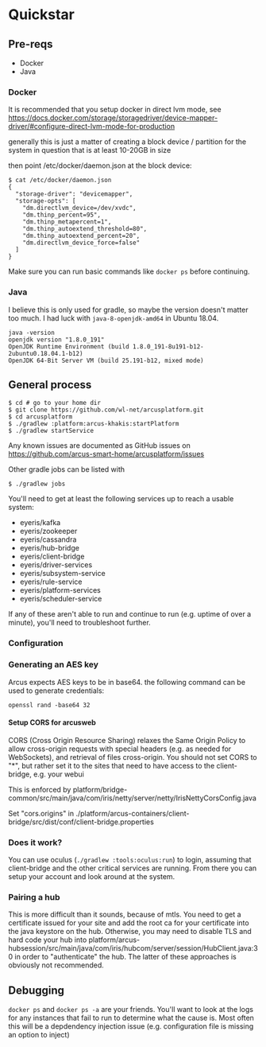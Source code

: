 # Quickstar

## Pre-reqs

* Docker
* Java

### Docker
It is recommended that you setup docker in direct lvm mode, see https://docs.docker.com/storage/storagedriver/device-mapper-driver/#configure-direct-lvm-mode-for-production

generally this is just a matter of creating a block device / partition for the system in question that is at least 10-20GB in size

then point /etc/docker/daemon.json at the block device:

```
$ cat /etc/docker/daemon.json 
{
  "storage-driver": "devicemapper",
  "storage-opts": [
    "dm.directlvm_device=/dev/xvdc",
    "dm.thinp_percent=95",
    "dm.thinp_metapercent=1",
    "dm.thinp_autoextend_threshold=80",
    "dm.thinp_autoextend_percent=20",
    "dm.directlvm_device_force=false"
  ]
}
```

Make sure you can run basic commands like `docker ps` before continuing.

### Java

I believe this is only used for gradle, so maybe the version doesn't matter too much. I had luck with `java-8-openjdk-amd64` in Ubuntu 18.04.

```
java -version
openjdk version "1.8.0_191"
OpenJDK Runtime Environment (build 1.8.0_191-8u191-b12-2ubuntu0.18.04.1-b12)
OpenJDK 64-Bit Server VM (build 25.191-b12, mixed mode)
```

## General process

```
$ cd # go to your home dir
$ git clone https://github.com/wl-net/arcusplatform.git
$ cd arcusplatform
$ ./gradlew :platform:arcus-khakis:startPlatform
$ ./gradlew startService
```

Any known issues are documented as GitHub issues on https://github.com/arcus-smart-home/arcusplatform/issues

Other gradle jobs can be listed with

```
$ ./gradlew jobs
```

You'll need to get at least the following services up to reach a usable system:

* eyeris/kafka
* eyeris/zookeeper
* eyeris/cassandra
* eyeris/hub-bridge
* eyeris/client-bridge
* eyeris/driver-services
* eyeris/subsystem-service
* eyeris/rule-service
* eyeris/platform-services
* eyeris/scheduler-service

If any of these aren't able to run and continue to run (e.g. uptime of over a minute), you'll need to troubleshoot further.

### Configuration

### Generating an AES key

Arcus expects AES keys to be in base64. the following command can be used to generate credentials:

`openssl rand -base64 32`

#### Setup CORS for arcusweb

CORS (Cross Origin Resource Sharing) relaxes the Same Origin Policy to allow cross-origin requests with special headers (e.g. as needed for WebSockets), and retrieval of files cross-origin. You should not set CORS to "\*", but rather set it to the sites that need to have access to the client-bridge, e.g. your webui

This is enforced by platform/bridge-common/src/main/java/com/iris/netty/server/netty/IrisNettyCorsConfig.java

Set "cors.origins" in ./platform/arcus-containers/client-bridge/src/dist/conf/client-bridge.properties



### Does it work?

You can use oculus (`./gradlew :tools:oculus:run`) to login, assuming that client-bridge and the other critical services are running. From there you can setup your account and look around at the system.

### Pairing a hub

This is more difficult than it sounds, because of mtls. You need to get a certificate issued for your site and add the root ca for your certificate into the java keystore on the hub.
Otherwise, you may need to disable TLS and hard code your hub into platform/arcus-hubsession/src/main/java/com/iris/hubcom/server/session/HubClient.java:30 in order to "authenticate" the hub. The latter of these approaches is obviously not recommended.

## Debugging

`docker ps` and `docker ps -a` are your friends. You'll want to look at the logs for any instances that fail to run to determine what the cause is. Most often this will be a depdendency injection issue (e.g. configuration file is missing an option to inject)

